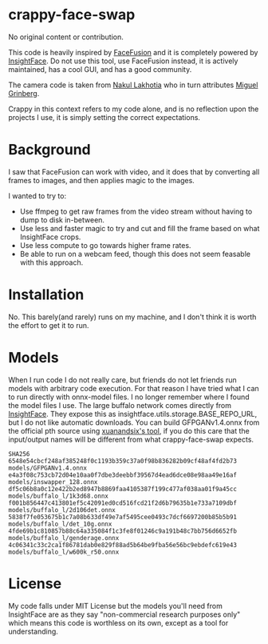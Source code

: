 # crappy-face-swap

No original content or contribution.

This code is heavily inspired by [FaceFusion](https://github.com/facefusion/facefusion) and it is completely powered by [InsightFace](https://github.com/deepinsight/insightface).
Do not use this tool, use FaceFusion instead, it is actively maintained, has a cool GUI, and has a good community.

The camera code is taken from [Nakul Lakhotia](https://github.com/NakulLakhotia/Live-Streaming-using-OpenCV-Flask) who in turn attributes [Miguel Grinberg](https://github.com/miguelgrinberg/flask-video-streaming).

Crappy in this context refers to my code alone, and is no reflection upon the projects I use, it is simply setting the correct expectations.

# Background

I saw that FaceFusion can work with video, and it does that by converting all frames to images, and then applies magic to the images.

I wanted to try to:

- Use ffmpeg to get raw frames from the video stream without having to dump to disk in-between.
- Use less and faster magic to try and cut and fill the frame based on what InsightFace crops.
- Use less compute to go towards higher frame rates.
- Be able to run on a webcam feed, though this does not seem feasable with this approach.

# Installation

No. This barely(and rarely) runs on my machine, and I don't think it is worth the effort to get it to run.

# Models

When I run code I do not really care, but friends do not let friends run models with arbitrary code execution. For that reason I have tried what I can to run directly with onnx-model files. I no longer remember where I found the model files I use. The large buffalo network comes directly from [InsightFace](https://github.com/deepinsight/insightface/releases/). They expose this as insightface.utils.storage.BASE_REPO_URL, but I do not like automatic downloads.
You can build GFPGANv1.4.onnx from the official pth source using [xuanandsix's tool](https://github.com/xuanandsix/GFPGAN-onnxruntime-demo), if you do this care that the input/output names will be different from what crappy-face-swap expects.

```
SHA256
6548e54cbcf248af385248f0c1193b359c37a0f98b836282b09cf48af4fd2b73  models/GFPGANv1.4.onnx
e4a3f08c753cb72d04e10aa0f7dbe3deebbf39567d4ead6dce08e98aa49e16af  models/inswapper_128.onnx
df5c06b8a0c12e422b2ed8947b8869faa4105387f199c477af038aa01f9a45cc  models/buffalo_l/1k3d68.onnx
f001b856447c413801ef5c42091ed0cd516fcd21f2d6b79635b1e733a7109dbf  models/buffalo_l/2d106det.onnx
5838f7fe053675b1c7a08b633df49e7af5495cee0493c7dcf6697200b85b5b91  models/buffalo_l/det_10g.onnx
4fde69b1c810857b88c64a335084f1c3fe8f01246c9a191b48c7bb756d6652fb  models/buffalo_l/genderage.onnx
4c06341c33c2ca1f86781dab0e829f88ad5b64be9fba56e56bc9ebdefc619e43  models/buffalo_l/w600k_r50.onnx
```

# License

My code falls under MIT License but the models you'll need from InsightFace are as they say "non-commercial research purposes only" which means this code is worthless on its own, except as a tool for understanding.
